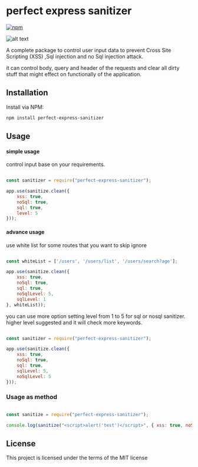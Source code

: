 # perfect express sanitizer
[![npm](https://img.shields.io/npm/v/perfect-express-sanitizer.svg?style=flat-square)](https://www.npmjs.com/package/perfect-express-sanitizer)

![alt text](https://github.com/hamedpa/perfect-express-sanitizer/blob/main/img/logo.png?raw=true)


A complete package to control user input data to prevent Cross Site Scripting (XSS) ,Sql injection and no Sql injection attack.

it can control body, query and header of the requests and clear all dirty stuff that might effect on functionally of the application.

## Installation
Install via NPM:

```bash
npm install perfect-express-sanitizer

```

## Usage

#### simple usage

control input base on your requirements.
```javascript

const sanitizer = require("perfect-express-sanitizer");

app.use(sanitize.clean({
    xss: true,
    noSql: true,
    sql: true,
    level: 5
}));
```

#### advance usage
use white list for some routes that you want to skip ignore
```javascript

const whiteList = ['/users', '/users/list', '/users/search?age'];

app.use(sanitize.clean({
    xss: true,
    noSql: true,
    sql: true,
    noSqlLevel: 5,
    sqlLevel: 1
}, whiteList));
```
you can use more option 
setting level from 1 to 5 for sql or nosql sanitizer.
higher level suggested and it will check more keywords. 
```javascript

const sanitizer = require("perfect-express-sanitizer");

app.use(sanitize.clean({
    xss: true,
    noSql: true,
    sql: true,
    sqlLevel: 5,
    noSqlLevel: 5
}));
```
### Usage as method
```javascript

const sanitize = require("perfect-express-sanitizer");

console.log(sanitize("<script>alert('test')</script>", { xss: true, noSql: true, sql: true, level: 5 }));
```
## License

This project is licensed under the terms of the
MIT license
